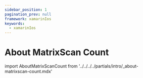 ```yaml
---
sidebar_position: 1
pagination_prev: null
framework: xamarinIos
keywords:
  - xamarinIos
---
```


# About MatrixScan Count

import AboutMatrixScanCount from '../../../../partials/intro/_about-matrixscan-count.mdx'

<AboutMatrixScanCount />
